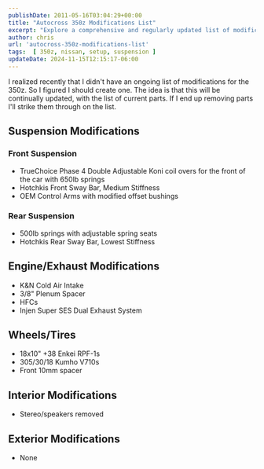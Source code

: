 ```yaml
---
publishDate: 2011-05-16T03:04:29+00:00
title: "Autocross 350z Modifications List"
excerpt: "Explore a comprehensive and regularly updated list of modifications for the 350z, including its suspension, engine, wheels, and interior."
author: chris
url: 'autocross-350z-modifications-list'
tags:  [ 350z, nissan, setup, suspension ] 
updateDate: 2024-11-15T12:15:17-06:00
---
```


I realized recently that I didn't have an ongoing list of modifications for the 350z. So I figured I should create one. The idea is that this will be continually updated, with the list of current parts. If I end up removing parts I'll strike them through on the list.

## Suspension Modifications

### Front Suspension

- TrueChoice Phase 4 Double Adjustable Koni coil overs for the front of the car with 650lb springs
- Hotchkis Front Sway Bar, Medium Stiffness
- OEM Control Arms with modified offset bushings

### Rear Suspension

- 500lb springs with adjustable spring seats
- Hotchkis Rear Sway Bar, Lowest Stiffness

## Engine/Exhaust Modifications

- K&N Cold Air Intake
- 3/8" Plenum Spacer
- HFCs
- Injen Super SES Dual Exhaust System

## Wheels/Tires

- 18x10" +38 Enkei RPF-1s
- 305/30/18 Kumho V710s
- Front 10mm spacer

## Interior Modifications

- Stereo/speakers removed

## Exterior Modifications

- None

